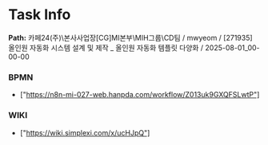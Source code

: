 # Task Info

**Path:** 카페24(주)\본사사업장\[CG]MI본부\MIH그룹\CD팀 / mwyeom / [271935] 올인원 자동화 시스템 설계 및 제작 _ 올인원 자동화 템플릿 다양화 / 2025-08-01_00-00-00

### BPMN
- ["https://n8n-mi-027-web.hanpda.com/workflow/Z013uk9GXQFSLwtP"]

### WIKI
- ["https://wiki.simplexi.com/x/ucHJpQ"]

